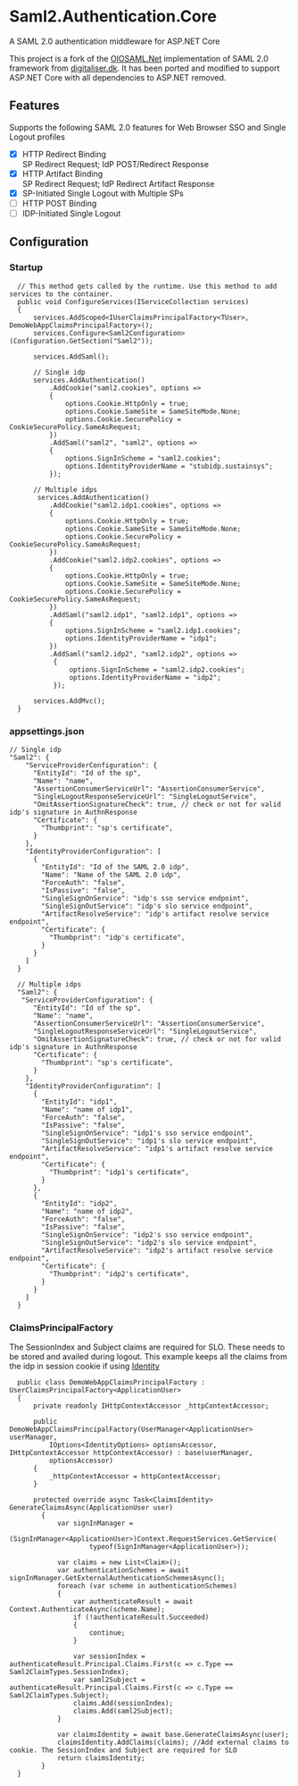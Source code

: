 # Saml2.Authentication.Core
A SAML 2.0 authentication middleware for ASP.NET Core

This project is a fork of the [OIOSAML.Net](https://www.digitaliser.dk/resource/3849744) implementation of SAML 2.0 framework from [digitaliser.dk](https://www.digitaliser.dk/). It has been ported and modified to support ASP.NET Core with all dependencies to ASP.NET removed.

## Features
Supports the following SAML 2.0 features for Web Browser SSO and Single Logout profiles
  - [x]  HTTP Redirect Binding <br/>
         SP Redirect Request; IdP POST/Redirect Response
  - [x]  HTTP Artifact Binding <br/>
         SP Redirect Request; IdP Redirect Artifact Response
  - [x] SP-Initiated Single Logout with Multiple SPs
  - [ ] HTTP POST Binding <br/>
  - [ ] IDP-Initiated Single Logout
  
## Configuration
### Startup
```
  // This method gets called by the runtime. Use this method to add services to the container.
  public void ConfigureServices(IServiceCollection services)
  {
      services.AddScoped<IUserClaimsPrincipalFactory<TUser>, DemoWebAppClaimsPrincipalFactory>();		
      services.Configure<Saml2Configuration>(Configuration.GetSection("Saml2"));

      services.AddSaml();

      // Single idp
      services.AddAuthentication()
          .AddCookie("saml2.cookies", options =>
          {
              options.Cookie.HttpOnly = true;
              options.Cookie.SameSite = SameSiteMode.None;
              options.Cookie.SecurePolicy = CookieSecurePolicy.SameAsRequest;
          })
          .AddSaml("saml2", "saml2", options =>
          {
              options.SignInScheme = "saml2.cookies";
              options.IdentityProviderName = "stubidp.sustainsys";
          });
          
      // Multiple idps
       services.AddAuthentication()
          .AddCookie("saml2.idp1.cookies", options =>
          {
              options.Cookie.HttpOnly = true;
              options.Cookie.SameSite = SameSiteMode.None;
              options.Cookie.SecurePolicy = CookieSecurePolicy.SameAsRequest;
          })
          .AddCookie("saml2.idp2.cookies", options =>
          {
              options.Cookie.HttpOnly = true;
              options.Cookie.SameSite = SameSiteMode.None;
              options.Cookie.SecurePolicy = CookieSecurePolicy.SameAsRequest;
          })
          .AddSaml("saml2.idp1", "saml2.idp1", options =>
          {
              options.SignInScheme = "saml2.idp1.cookies";
              options.IdentityProviderName = "idp1";
          })
          .AddSaml("saml2.idp2", "saml2.idp2", options =>
           {
               options.SignInScheme = "saml2.idp2.cookies";
               options.IdentityProviderName = "idp2";
           });

      services.AddMvc();
  }
```
### appsettings.json
```
// Single idp
"Saml2": {
    "ServiceProviderConfiguration": {
      "EntityId": "Id of the sp",
      "Name": "name",
      "AssertionConsumerServiceUrl": "AssertionConsumerService",
      "SingleLogoutResponseServiceUrl": "SingleLogoutService",
      "OmitAssertionSignatureCheck": true, // check or not for valid idp's signature in AuthnResponse
      "Certificate": {
        "Thumbprint": "sp's certificate",
      }
    },
    "IdentityProviderConfiguration": [
      {
        "EntityId": "Id of the SAML 2.0 idp",
        "Name": "Name of the SAML 2.0 idp",
        "ForceAuth": "false",
        "IsPassive": "false",
        "SingleSignOnService": "idp's sso service endpoint",
        "SingleSignOutService": "idp's slo service endpoint",
        "ArtifactResolveService": "idp's artifact resolve service endpoint",
        "Certificate": {
          "Thumbprint": "idp's certificate",
        }
      }
    ]
  }
  
  // Multiple idps
  "Saml2": {
   "ServiceProviderConfiguration": {
      "EntityId": "Id of the sp",
      "Name": "name",
      "AssertionConsumerServiceUrl": "AssertionConsumerService",
      "SingleLogoutResponseServiceUrl": "SingleLogoutService",
      "OmitAssertionSignatureCheck": true, // check or not for valid idp's signature in AuthnResponse
      "Certificate": {
        "Thumbprint": "sp's certificate",
      }
    },
    "IdentityProviderConfiguration": [
      {
        "EntityId": "idp1",
        "Name": "name of idp1",
        "ForceAuth": "false",
        "IsPassive": "false",
        "SingleSignOnService": "idp1's sso service endpoint",
        "SingleSignOutService": "idp1's slo service endpoint",
        "ArtifactResolveService": "idp1's artifact resolve service endpoint",
        "Certificate": {
          "Thumbprint": "idp1's certificate",
        }
      },
      {
        "EntityId": "idp2",
        "Name": "name of idp2",
        "ForceAuth": "false",
        "IsPassive": "false",
        "SingleSignOnService": "idp2's sso service endpoint",
        "SingleSignOutService": "idp2's slo service endpoint",
        "ArtifactResolveService": "idp2's artifact resolve service endpoint",
        "Certificate": {
          "Thumbprint": "idp2's certificate",
        }
      }
    ]
  }
```
### ClaimsPrincipalFactory
The SessionIndex and Subject claims are required for SLO. These needs to be stored and availed during logout.
This example keeps all the claims from the idp in session cookie if using [Identity](https://docs.microsoft.com/en-us/aspnet/core/security/authentication/identity?tabs=visual-studio%2Caspnetcore2x)

```
  public class DemoWebAppClaimsPrincipalFactory : UserClaimsPrincipalFactory<ApplicationUser>
  {
      private readonly IHttpContextAccessor _httpContextAccessor;

      public DemoWebAppClaimsPrincipalFactory(UserManager<ApplicationUser> userManager,
          IOptions<IdentityOptions> optionsAccessor, IHttpContextAccessor httpContextAccessor) : base(userManager,
          optionsAccessor)
      {
          _httpContextAccessor = httpContextAccessor;
      }

      protected override async Task<ClaimsIdentity> GenerateClaimsAsync(ApplicationUser user)
        {
            var signInManager =
                (SignInManager<ApplicationUser>)Context.RequestServices.GetService(
                    typeof(SignInManager<ApplicationUser>));

            var claims = new List<Claim>();
            var authenticationSchemes = await signInManager.GetExternalAuthenticationSchemesAsync();
            foreach (var scheme in authenticationSchemes)
            {
                var authenticateResult = await Context.AuthenticateAsync(scheme.Name);
                if (!authenticateResult.Succeeded)
                {
                    continue;
                }

                var sessionIndex = authenticateResult.Principal.Claims.First(c => c.Type == Saml2ClaimTypes.SessionIndex);
                var saml2Subject = authenticateResult.Principal.Claims.First(c => c.Type == Saml2ClaimTypes.Subject);
                claims.Add(sessionIndex);
                claims.Add(saml2Subject);
            }

            var claimsIdentity = await base.GenerateClaimsAsync(user);
            claimsIdentity.AddClaims(claims); //Add external claims to cookie. The SessionIndex and Subject are required for SLO
            return claimsIdentity;
        }
  }
```
